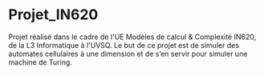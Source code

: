 # Projet_IN620
Projet réalisé dans le cadre de l'UE Modèles de calcul &amp; Complexité IN620, de la L3 Informatique à l'UVSQ. Le but de ce projet est de simuler des automates cellulaires à une dimension et de s’en servir pour simuler une machine de Turing.

